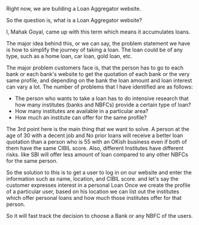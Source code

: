 Right now, we are building a Loan Aggregator website. 

So the question is, what is a Loan Aggregator website?

I, Mahak Goyal, came up with this term which means it accumulates loans. 

The major idea behind this, or we can say, the problem statement we have is how to simplify the journey of taking a  loan. The loan could be of any type, such as a home loan, car loan, gold loan, etc.

The major problem customers face is, that the person has to go to each bank or each bank's website to get the quotation of each bank or the very same profile, and depending on the bank the loan amount and loan interest can vary a lot. The number of problems that I have identified are as follows:

- The person who wants to take a loan has to do intensive research that how many institutes (banks and NBFCs) provide a certain type of loan?
- How many institutes are available in a particular area?
- How much an institute can offer for the same profile?

The 3rd point here is the main thing that we want to solve. A person at the age of 30 with a decent job and No prior loans will receive a better loan quotation than a person who is 55 with an OKish business even if both of them have the same CIBIL score. Also, different Institutes have different risks. like SBI will offer less amount of loan compared to any other NBFCs for the same person. 

So the solution to this is to get a user to log in on our website and enter the information such as name, location, and CIBIL score. and let's say the customer expresses interest in a personal Loan Once we create the profile of a particular user, based on his location we can list out the institutes which offer personal loans and how much those institutes offer for that person. 

So it will fast track the decision to choose a Bank or any NBFC of the users.